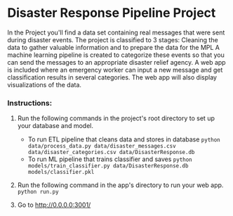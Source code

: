 # Disaster Response Pipeline Project
In the Project you'll find a data set containing real messages that were sent during disaster events. 
The project is classified to 3 stages:
Cleaning the data to gather valuable information and to prepare the data for the MPL
A machine learning pipeline is created to categorize these events so that you can send the messages to an appropriate disaster relief agency.
A web app is included where an emergency worker can input a new message and get classification results in several categories. The web app will also display visualizations of the data. 

### Instructions:
1. Run the following commands in the project's root directory to set up your database and model.

    - To run ETL pipeline that cleans data and stores in database
        `python data/process_data.py data/disaster_messages.csv data/disaster_categories.csv data/DisasterResponse.db`
    - To run ML pipeline that trains classifier and saves
        `python models/train_classifier.py data/DisasterResponse.db models/classifier.pkl`

2. Run the following command in the app's directory to run your web app.
    `python run.py`

3. Go to http://0.0.0.0:3001/
